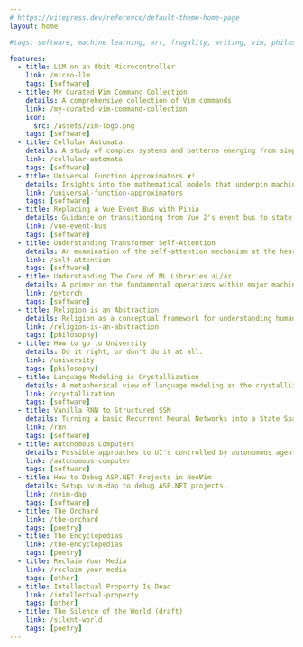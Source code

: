 ```yaml
---
# https://vitepress.dev/reference/default-theme-home-page
layout: home

#tags: software, machine learning, art, frugality, writing, vim, philosophy

features:
  - title: LLM on an 8bit Microcontroller
    link: /micro-llm
    tags: [software]
  - title: My Curated 𝑽im Command Collection
    details: A comprehensive collection of Vim commands
    link: /my-curated-vim-command-collection
    icon:
      src: /assets/vim-logo.png
    tags: [software]
  - title: Cellular Automata
    details: A study of complex systems and patterns emerging from simple rules.
    link: /cellular-automata
    tags: [software]
  - title: Universal Function Approximators 𝒙²
    details: Insights into the mathematical models that underpin machine learning algorithms.
    link: /universal-function-approximators
    tags: [software]
  - title: Replacing a Vue Event Bus with Pinia
    details: Guidance on transitioning from Vue 2's event bus to state management with Pinia.
    link: /vue-event-bus
    tags: [software]
  - title: Understanding Transformer Self-Attention
    details: An examination of the self-attention mechanism at the heart of transformer models.
    link: /self-attention
    tags: [software]
  - title: Understanding The Core of ML Libraries ∂L/∂z
    details: A primer on the fundamental operations within major machine learning libraries.
    link: /pytorch
    tags: [software]
  - title: Religion is an Abstraction
    details: Religion as a conceptual framework for understanding human experience.
    link: /religion-is-an-abstraction
    tags: [philosophy]
  - title: How to go to University
    details: Do it right, or don't do it at all.
    link: /university
    tags: [philosophy]
  - title: Language Modeling is Crystallization
    details: A metaphorical view of language modeling as the crystallization of human thought.
    link: /crystallization
    tags: [software]
  - title: Vanilla RNN to Structured SSM
    details: Turning a basic Recurrent Neural Networks into a State Space Models.
    link: /rnn
    tags: [software]
  - title: Autonomous Computers
    details: Possible approaches to UI's controlled by autonomous agents.
    link: /autonomous-computer
    tags: [software]
  - title: How to Debug ASP.NET Projects in Neo𝑽im
    details: Setup nvim-dap to debug ASP.NET projects.
    link: /nvim-dap
    tags: [software]
  - title: The Orchard
    link: /the-orchard
    tags: [poetry]
  - title: The Encyclopedias
    link: /the-encyclopedias
    tags: [poetry]
  - title: Reclaim Your Media
    link: /reclaim-your-media
    tags: [other]
  - title: Intellectual Property Is Dead
    link: /intellectual-property
    tags: [other]
  - title: The Silence of the World (draft)
    link: /silent-world
    tags: [poetry]
---
```

